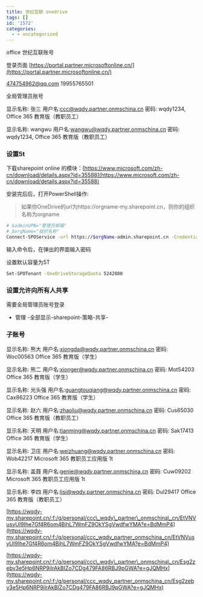 ```yaml
---
title: 世纪互联 onedrive
tags: []
id: '1572'
categories:
  - - uncategorized
---
```


office 世纪互联账号

登录页面 [https://portal.partner.microsoftonline.cn/](https://portal.partner.microsoftonline.cn/)

474754962@qq.com 19955765501

全局管理员账号

显示名称: 张三 用户名:ccc@wqdy.partner.onmschina.cn 密码: wqdy1234, Office 365 教育版（教职员工）

显示名称: wangwu 用户名:wangwu@wqdy.partner.onmschina.cn 密码: wqdy1234, Office 365 教育版（教职员工）

### 设置5t

下载sharepoint online 的模块：[https://www.microsoft.com/zh-cn/download/details.aspx?id=35588](https://www.microsoft.com/zh-cn/download/details.aspx?id=35588)

安装完后后，打开PowerShell操作:

> 如果你OneDrive的url为https://orgname-my.sharepoint.cn，则你的组织名称为orgname

```bash
# $adminUPN="管理员邮箱"
# $orgName="组织名称"
Connect-SPOService -url https://$orgName-admin.sharepoint.cn -Credential $adminUPN
```

输入命令后，在弹出的界面输入密码

设置默认容量为5T

```bash
Set-SPOTenant -OneDriveStorageQuota 5242880
```

### 设置允许向所有人共享

需要全局管理员账号登录

*   管理 -全部显示-sharepoint-策略-共享-

### 子账号

显示名称: 熊大 用户名:xiongda@wqdy.partner.onmschina.cn 密码: Woc00563 Office 365 教育版（学生）

显示名称: 熊二 用户名:xionger@wqdy.partner.onmschina.cn 密码: Mot54203 Office 365 教育版（学生）

显示名称: 光头强 用户名:guangtouqiang@wqdy.partner.onmschina.cn 密码: Cax86223 Office 365 教育版（学生）

显示名称: 赵六 用户名:zhaoliu@wqdy.partner.onmschina.cn 密码: Cus65030 Office 365 教育版（教职员工）

显示名称: 天明 用户名:tianming@wqdy.partner.onmschina.cn 密码: Sak17413 Office 365 教育版（学生）

显示名称: 卫庄 用户名:weizhuang@wqdy.partner.onmschina.cn 密码: Wob42217 Microsoft 365 教职员工应用版 1t

显示名称: 盖聂 用户名:genie@wqdy.partner.onmschina.cn 密码: Cuw09202 Microsoft 365 教职员工应用版 1t

显示名称: 李四 用户名:lisi@wqdy.partner.onmschina.cn 密码: Dul29417 Office 365 教育版（教职员工）

[https://wqdy-my.sharepoint.cn/:f:/g/personal/ccc\_wqdy\_partner\_onmschina\_cn/EtVNVusyUI9Ihe7Gf4R6om4BihL7WmFZ9OkYSgVwdfwYMA?e=BdMmP4](https://wqdy-my.sharepoint.cn/:f:/g/personal/ccc_wqdy_partner_onmschina_cn/EtVNVusyUI9Ihe7Gf4R6om4BihL7WmFZ9OkYSgVwdfwYMA?e=BdMmP4)

[https://wqdy-my.sharepoint.cn/:f:/g/personal/ccc\_wqdy\_partner\_onmschina\_cn/Esg2zebv3e5Hp6NRP9ilrAkBIZo7CDg479FA86RBJ9pGWA?e=gJQMHx](https://wqdy-my.sharepoint.cn/:f:/g/personal/ccc_wqdy_partner_onmschina_cn/Esg2zebv3e5Hp6NRP9ilrAkBIZo7CDg479FA86RBJ9pGWA?e=gJQMHx)